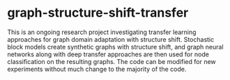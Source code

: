 # graph-structure-shift-transfer

This is an ongoing research project investigating transfer learning approaches for graph domain adaptation with structure shift. Stochastic block models create synthetic graphs with structure shift, and graph neural networks along with deep transfer approaches are then used for node classification on the resulting graphs. The code can be modified for new experiments without much change to the majority of the code.
